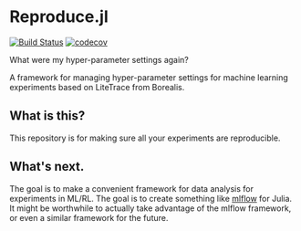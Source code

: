 # Reproduce.jl
[![Build Status](https://travis-ci.com/mkschleg/Reproduce.jl.svg?branch=develop)](https://travis-ci.com/mkschleg/Reproduce.jl)
[![codecov](https://codecov.io/gh/mkschleg/Reproduce.jl/branch/develop/graph/badge.svg)](https://codecov.io/gh/mkschleg/Reproduce.jl)



What were my hyper-parameter settings again?

A framework for managing hyper-parameter settings for machine learning experiments based on LiteTrace from Borealis.

## What is this?

This repository is for making sure all your experiments are reproducible.



## What's next.

The goal is to make a convenient framework for data analysis for experiments in ML/RL. The goal is to create something like [mlflow](mlflow.org) for Julia. It might be worthwhile to actually take advantage of the mlflow framework, or even a similar framework for the future.


